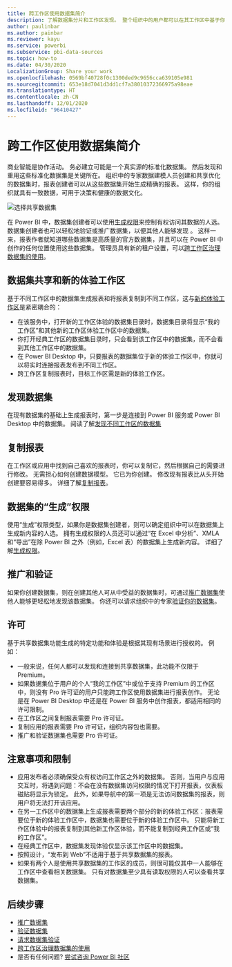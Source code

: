 ```yaml
---
title: 跨工作区使用数据集简介
description: 了解数据集分片和工作区发现。 整个组织中的用户都可以在其工作区中基于你的数据集生成报表。
author: paulinbar
ms.author: painbar
ms.reviewer: kayu
ms.service: powerbi
ms.subservice: pbi-data-sources
ms.topic: how-to
ms.date: 04/30/2020
LocalizationGroup: Share your work
ms.openlocfilehash: 0569bf40728f0c1300ded9c9656cca639105e981
ms.sourcegitcommit: 653e18d7041d3dd1cf7a38010372366975a98eae
ms.translationtype: HT
ms.contentlocale: zh-CN
ms.lasthandoff: 12/01/2020
ms.locfileid: "96410427"
---
```

# <a name="intro-to-datasets-across-workspaces"></a>跨工作区使用数据集简介

商业智能是协作活动。 务必建立可能是一个真实源的标准化数据集。 然后发现和重用这些标准化数据集是关键所在。 组织中的专家数据建模人员创建和共享优化的数据集时，报表创建者可以从这些数据集开始生成精确的报表。 这样，你的组织就具有一致数据，可用于决策和健康的数据文化。

![选择共享数据集](media/service-datasets-across-workspaces/power-bi-select-shared-dataset.png)

在 Power BI 中，数据集创建者可以使用[生成权限](service-datasets-build-permissions.md)来控制有权访问其数据的人选。 数据集创建者也可以轻松地验证或推广数据集，以便其他人能够发现 。 这样一来，报表作者就知道哪些数据集是高质量的官方数据集，并且可以在 Power BI 中创作的任何位置使用这些数据集。 管理员具有新的租户设置，可以[跨工作区治理数据集的使用](service-datasets-admin-across-workspaces.md)。

## <a name="dataset-sharing-and-the-new-workspace-experience"></a>数据集共享和新的体验工作区

基于不同工作区中的数据集生成报表和将报表复制到不同工作区，这与[新的体验工作区](../collaborate-share/service-create-the-new-workspaces.md)是紧密耦合的：

- 在该服务中，打开新的工作区体验的数据集目录时，数据集目录将显示“我的工作区”和其他新的工作区体验工作区中的数据集。 
- 你打开经典工作区的数据集目录时，只会看到该工作区中的数据集，而不会看到其他工作区中的数据集。
- 在 Power BI Desktop 中，只要报表的数据集位于新的体验工作区中，你就可以将实时连接报表发布到不同工作区。
- 跨工作区复制报表时，目标工作区需是新的体验工作区。

## <a name="discover-datasets"></a>发现数据集

在现有数据集的基础上生成报表时，第一步是连接到 Power BI 服务或 Power BI Desktop 中的数据集。 阅读了解[发现不同工作区的数据集](service-datasets-discover-across-workspaces.md)

## <a name="copy-a-report"></a>复制报表

在工作区或应用中找到自己喜欢的报表时，你可以复制它，然后根据自己的需要进行修改。 无需担心如何创建数据模型。 它已为你创建。 修改现有报表比从头开始创建要容易得多。 详细了解[复制报表](service-datasets-copy-reports.md)。

## <a name="build-permission-for-datasets"></a>数据集的“生成”权限

使用“生成”权限类型，如果你是数据集创建者，则可以确定组织中可以在数据集上生成新内容的人选。 拥有生成权限的人员还可以通过“在 Excel 中分析”、XMLA 和“导出”在除 Power BI 之外（例如，Excel 表）的数据集上生成新内容。 详细了解[生成权限](service-datasets-build-permissions.md)。

## <a name="promotion-and-certification"></a>推广和验证

如果你创建数据集，则在创建其他人可从中受益的数据集时，可通过[推广数据集](../collaborate-share/service-endorse-content.md#promote-content)使他人能够更轻松地发现该数据集。 你还可以请求组织中的专家[验证你的数据集](../collaborate-share/service-endorse-content.md#request-content-certification)。

## <a name="licensing"></a>许可

基于共享数据集功能生成的特定功能和体验是根据其现有场景进行授权的。 例如：

- 一般来说，任何人都可以发现和连接到共享数据集，此功能不仅限于 Premium。
- 如果数据集位于用户的个人“我的工作区”中或位于支持 Premium 的工作区中，则没有 Pro 许可证的用户只能跨工作区使用数据集进行报表创作。 无论是在 Power BI Desktop 中还是在 Power BI 服务中创作报表，都适用相同的许可限制。
- 在工作区之间复制报表需要 Pro 许可证。
- 复制应用的报表需要 Pro 许可证，组织内容包也需要。
- 推广和验证数据集也需要 Pro 许可证。

## <a name="considerations-and-limitations"></a>注意事项和限制

- 应用发布者必须确保受众有权访问工作区之外的数据集。 否则，当用户与应用交互时，将遇到问题：不会在没有数据集访问权限的情况下打开报表，仪表板磁贴将显示为锁定。 此外，如果导航中的第一项是无法访问数据集的报表，则用户将无法打开该应用。
- 在另一工作区中的数据集上生成报表需要两个部分的新的体验工作区：报表需要位于新的体验工作区中，数据集也需要位于新的体验工作区中。 只能将新工作区体验中的报表复制到其他新工作区体验，而不能复制到经典工作区或“我的工作区”。 
- 在经典工作区中，数据集发现体验仅显示该工作区中的数据集。
- 按照设计，“发布到 Web”不适用于基于共享数据集的报表。
- 如果有两个人是使用共享数据集的工作区的成员，则很可能仅其中一人能够在工作区中查看相关数据集。 只有对数据集至少具有读取权限的人可以查看共享数据集。 

## <a name="next-steps"></a>后续步骤

- [推广数据集](../collaborate-share/service-endorse-content.md#promote-content)
- [验证数据集](../collaborate-share/service-endorse-content.md#certify-content)
- [请求数据集验证](../collaborate-share/service-endorse-content.md#request-content-certification)
- [跨工作区治理数据集的使用](service-datasets-admin-across-workspaces.md)
- 是否有任何问题? [尝试咨询 Power BI 社区](https://community.powerbi.com/)
